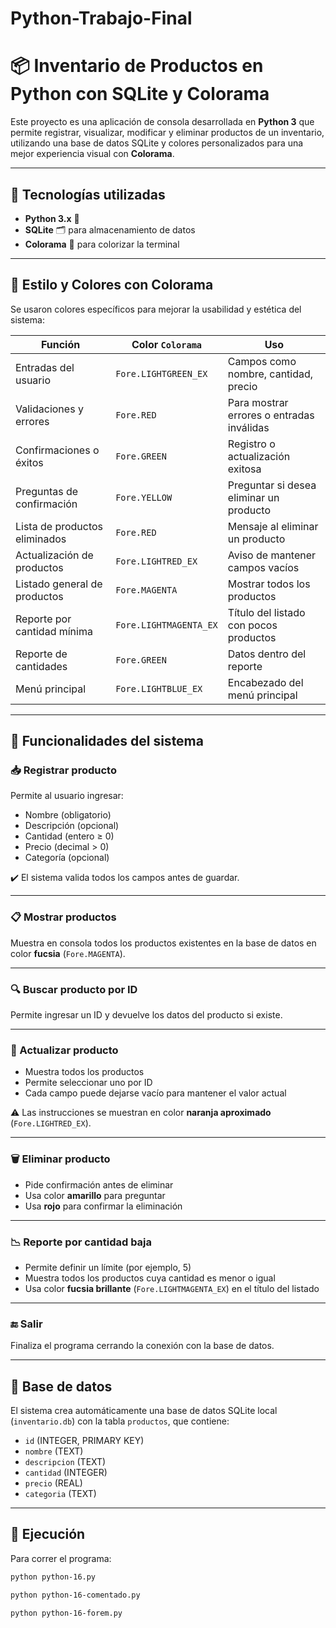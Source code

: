 # Python-Trabajo-Final

# 📦 Inventario de Productos en Python con SQLite y Colorama

Este proyecto es una aplicación de consola desarrollada en **Python 3** que permite registrar, visualizar, modificar y eliminar productos de un inventario, utilizando una base de datos SQLite y colores personalizados para una mejor experiencia visual con **Colorama**.

---

## 🧰 Tecnologías utilizadas

- **Python 3.x** 🐍
- **SQLite** 🗂️ para almacenamiento de datos
- **Colorama** 🎨 para colorizar la terminal

---

## 🎨 Estilo y Colores con Colorama

Se usaron colores específicos para mejorar la usabilidad y estética del sistema:

| Función                           | Color `Colorama`             | Uso                                   |
|----------------------------------|------------------------------|----------------------------------------|
| Entradas del usuario             | `Fore.LIGHTGREEN_EX`         | Campos como nombre, cantidad, precio   |
| Validaciones y errores           | `Fore.RED`                   | Para mostrar errores o entradas inválidas |
| Confirmaciones o éxitos          | `Fore.GREEN`                 | Registro o actualización exitosa       |
| Preguntas de confirmación        | `Fore.YELLOW`                | Preguntar si desea eliminar un producto |
| Lista de productos eliminados    | `Fore.RED`                   | Mensaje al eliminar un producto        |
| Actualización de productos       | `Fore.LIGHTRED_EX`           | Aviso de mantener campos vacíos        |
| Listado general de productos     | `Fore.MAGENTA`               | Mostrar todos los productos            |
| Reporte por cantidad mínima      | `Fore.LIGHTMAGENTA_EX`       | Título del listado con pocos productos |
| Reporte de cantidades            | `Fore.GREEN`                 | Datos dentro del reporte               |
| Menú principal                   | `Fore.LIGHTBLUE_EX`          | Encabezado del menú principal          |

---

## 🔧 Funcionalidades del sistema

### 📥 Registrar producto
Permite al usuario ingresar:
- Nombre (obligatorio)
- Descripción (opcional)
- Cantidad (entero ≥ 0)
- Precio (decimal > 0)
- Categoría (opcional)

✔️ El sistema valida todos los campos antes de guardar.

---

### 📋 Mostrar productos
Muestra en consola todos los productos existentes en la base de datos en color **fucsia** (`Fore.MAGENTA`).

---

### 🔍 Buscar producto por ID
Permite ingresar un ID y devuelve los datos del producto si existe.

---

### 📝 Actualizar producto
- Muestra todos los productos
- Permite seleccionar uno por ID
- Cada campo puede dejarse vacío para mantener el valor actual

⚠️ Las instrucciones se muestran en color **naranja aproximado** (`Fore.LIGHTRED_EX`).

---

### 🗑️ Eliminar producto
- Pide confirmación antes de eliminar
- Usa color **amarillo** para preguntar
- Usa **rojo** para confirmar la eliminación

---

### 📉 Reporte por cantidad baja
- Permite definir un límite (por ejemplo, 5)
- Muestra todos los productos cuya cantidad es menor o igual
- Usa color **fucsia brillante** (`Fore.LIGHTMAGENTA_EX`) en el título del listado

---

### 🔚 Salir
Finaliza el programa cerrando la conexión con la base de datos.

---

## 💽 Base de datos

El sistema crea automáticamente una base de datos SQLite local (`inventario.db`) con la tabla `productos`, que contiene:

- `id` (INTEGER, PRIMARY KEY)
- `nombre` (TEXT)
- `descripcion` (TEXT)
- `cantidad` (INTEGER)
- `precio` (REAL)
- `categoria` (TEXT)

---

## 🚀 Ejecución

Para correr el programa:

```bash
python python-16.py
```
```bash
python python-16-comentado.py
```
```bash
python python-16-forem.py
```
